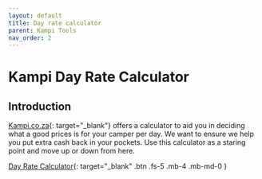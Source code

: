```yaml
---
layout: default
title: Day rate calculator
parent: Kampi Tools
nav_order: 2
---
```


# Kampi Day Rate Calculator

## Introduction
[Kampi.co.za](https://kampi.co.za){: target="_blank"} offers a calculator to aid you in deciding what a good prices is for your camper per day. We want to ensure we help you put extra cash back in your pockets. Use this calculator as a staring point and move up or down from here.

[Day Rate Calculator](https://tools.kampi.co.za/dayrate){: target="_blank" .btn .fs-5 .mb-4 .mb-md-0 }